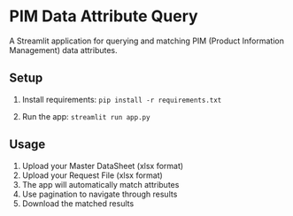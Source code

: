 # PIM Data Attribute Query

A Streamlit application for querying and matching PIM (Product Information Management) data attributes.

## Setup

1. Install requirements:
   `pip install -r requirements.txt`

2. Run the app:
   `streamlit run app.py`

## Usage

1. Upload your Master DataSheet (xlsx format)
2. Upload your Request File (xlsx format)
3. The app will automatically match attributes
4. Use pagination to navigate through results
5. Download the matched results
